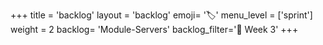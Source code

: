+++
title = 'backlog'
layout = 'backlog'
emoji= '🏷️'
menu_level = ['sprint']
weight = 2
backlog= 'Module-Servers'
backlog_filter='📅 Week 3'
+++
